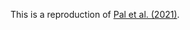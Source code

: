 This is a reproduction of [Pal et al. (2021)](https://www.embopress.org/doi/full/10.15252/embj.2020107333).


